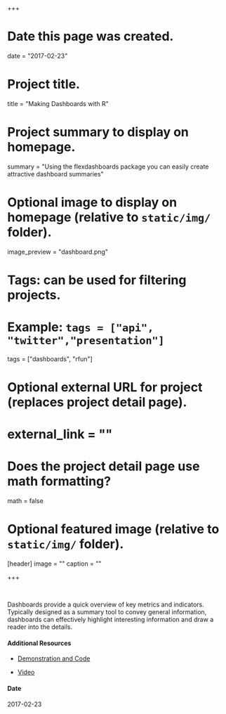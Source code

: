 +++
# Date this page was created.
date = "2017-02-23"

# Project title.
title = "Making Dashboards with R"

# Project summary to display on homepage.
summary = "Using the flexdashboards package you can easily create attractive dashboard summaries"

# Optional image to display on homepage (relative to `static/img/` folder).
image_preview = "dashboard.png"

# Tags: can be used for filtering projects.
# Example: `tags = ["api", "twitter","presentation"]`
tags = ["dashboards", "rfun"]

# Optional external URL for project (replaces project detail page).
# external_link = ""

# Does the project detail page use math formatting?
math = false

# Optional featured image (relative to `static/img/` folder).
[header]
image = ""
caption = ""

+++

&nbsp;

Dashboards provide a quick overview of key metrics and indicators.  Typically designed as a summary tool to convey general information, 
dashboards can effectively highlight interesting information and draw a reader into the details.  

#### Additional Resources

- [Demonstration and Code](https://libjohn.github.io/flexdashboards/)

- [Video](http://library.capture.duke.edu/Panopto/Pages/Viewer.aspx?id=3e301f74-332a-403f-a0f8-b41e19d2822f)

#### Date
2017-02-23

